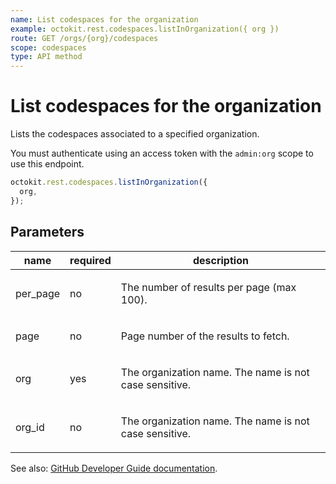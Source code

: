 ```yaml
---
name: List codespaces for the organization
example: octokit.rest.codespaces.listInOrganization({ org })
route: GET /orgs/{org}/codespaces
scope: codespaces
type: API method
---
```


# List codespaces for the organization

Lists the codespaces associated to a specified organization.

You must authenticate using an access token with the `admin:org` scope to use this endpoint.

```js
octokit.rest.codespaces.listInOrganization({
  org,
});
```

## Parameters

<table>
  <thead>
    <tr>
      <th>name</th>
      <th>required</th>
      <th>description</th>
    </tr>
  </thead>
  <tbody>
    <tr><td>per_page</td><td>no</td><td>

The number of results per page (max 100).

</td></tr>
<tr><td>page</td><td>no</td><td>

Page number of the results to fetch.

</td></tr>
<tr><td>org</td><td>yes</td><td>

The organization name. The name is not case sensitive.

</td></tr>
<tr><td>org_id</td><td>no</td><td>

The organization name. The name is not case sensitive.

</td></tr>
  </tbody>
</table>

See also: [GitHub Developer Guide documentation](https://docs.github.com/enterprise-cloud@latest//rest/reference/codespaces#list-in-organization).

